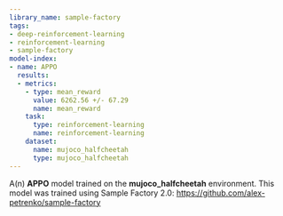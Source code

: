 ```yaml
---
library_name: sample-factory
tags:
- deep-reinforcement-learning
- reinforcement-learning
- sample-factory
model-index:
- name: APPO
  results:
  - metrics:
    - type: mean_reward
      value: 6262.56 +/- 67.29
      name: mean_reward
    task:
      type: reinforcement-learning
      name: reinforcement-learning
    dataset:
      name: mujoco_halfcheetah
      type: mujoco_halfcheetah
---
```


A(n) **APPO** model trained on the **mujoco_halfcheetah** environment.
This model was trained using Sample Factory 2.0: https://github.com/alex-petrenko/sample-factory
    